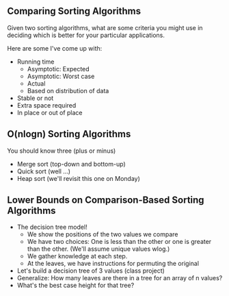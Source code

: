 Comparing Sorting Algorithms
----------------------------

Given two sorting algorithms, what are some criteria you might use
in deciding which is better for your particular applications.

Here are some I've come up with:

* Running time
    * Asymptotic: Expected
    * Asymptotic: Worst case
    * Actual
    * Based on distribution of data
* Stable or not
* Extra space required
* In place or out of place

O(nlogn) Sorting Algorithms
---------------------------

You should know three (plus or minus)

* Merge sort (top-down and bottom-up)
* Quick sort (well ...)
* Heap sort (we'll revisit this one on Monday)

Lower Bounds on Comparison-Based Sorting Algorithms
---------------------------------------------------

* The decision tree model!
    * We show the positions of the two values we compare
    * We have two choices: One is less than the other or one is
      greater than the other.  (We'll assume unique values wlog.)
    * We gather knowledge at each step.
    * At the leaves, we have instructions for permuting the original
* Let's build a decision tree of 3 values (class project)
* Generalize: How many leaves are there in a tree for an array of n
  values?
* What's the best case height for that tree?
